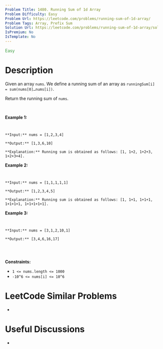 ```yaml
---
Problem Title: 1480. Running Sum of 1d Array
Problem Difficulty: Easy
Problem Url: https://leetcode.com/problems/running-sum-of-1d-array/
Problem Tags: Array, Prefix Sum
Solution Url: https://leetcode.com/problems/running-sum-of-1d-array/solution/
IsPremium: No
IsTemplate: No
---
```


<span style="color: rgb(67, 160, 71);">Easy</span>

# Description

Given an array `nums`. We define a running sum of an array as `runningSum[i] = sum(nums[0]…nums[i])`.


Return the running sum of `nums`.


 


**Example 1:**



```

**Input:** nums = [1,2,3,4]
**Output:** [1,3,6,10]
**Explanation:** Running sum is obtained as follows: [1, 1+2, 1+2+3, 1+2+3+4].
```

**Example 2:**



```

**Input:** nums = [1,1,1,1,1]
**Output:** [1,2,3,4,5]
**Explanation:** Running sum is obtained as follows: [1, 1+1, 1+1+1, 1+1+1+1, 1+1+1+1+1].
```

**Example 3:**



```

**Input:** nums = [3,1,2,10,1]
**Output:** [3,4,6,16,17]

```

 


**Constraints:**


* `1 <= nums.length <= 1000`
* `-10^6 <= nums[i] <= 10^6`


# LeetCode Similar Problems

- []()

# Useful Discussions

- []()
